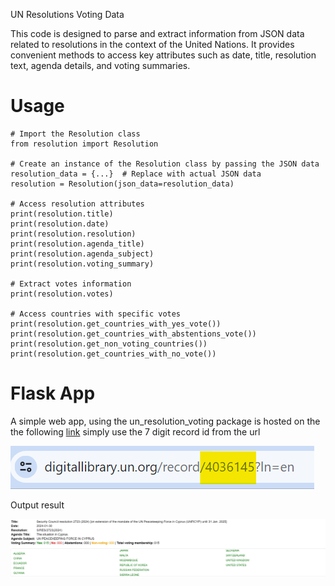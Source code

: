 UN Resolutions Voting Data

This code is designed to parse and extract information from JSON data related to resolutions in the context of the United Nations. It provides convenient methods to access key attributes such as date, title, resolution text, agenda details, and voting summaries.

# Usage
```
# Import the Resolution class
from resolution import Resolution

# Create an instance of the Resolution class by passing the JSON data
resolution_data = {...}  # Replace with actual JSON data
resolution = Resolution(json_data=resolution_data)

# Access resolution attributes
print(resolution.title)
print(resolution.date)
print(resolution.resolution)
print(resolution.agenda_title)
print(resolution.agenda_subject)
print(resolution.voting_summary)

# Extract votes information
print(resolution.votes)

# Access countries with specific votes
print(resolution.get_countries_with_yes_vote())
print(resolution.get_countries_with_abstentions_vote())
print(resolution.get_non_voting_countries())
print(resolution.get_countries_with_no_vote())
```

# Flask App
A simple web app, using the un_resolution_voting package is hosted on the the following [link](https://un-resolutions-s5e6gpyfea-uc.a.run.app/)
simply use the 7 digit record id from the url

![url.png](img/url.png)

Output result

![4036145.png](img/4036145.png)
